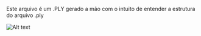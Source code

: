 Este arquivo é um .PLY gerado a mão com o intuito de entender a estrutura do arquivo .ply

![Alt text](https://github.com/mateussotero/ComputacaoGrafica/blob/cbaae29f618789718320ed4166725a555050a059/Dossi%C3%AA%202/Modelo%20.PLY/Print%20-%20Arquivo%20PLY.png "PLY")
